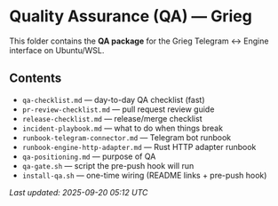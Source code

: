 # Quality Assurance (QA) — Grieg

This folder contains the **QA package** for the Grieg Telegram ↔ Engine interface on Ubuntu/WSL.

## Contents
- `qa-checklist.md` — day-to-day QA checklist (fast)
- `pr-review-checklist.md` — pull request review guide
- `release-checklist.md` — release/merge checklist
- `incident-playbook.md` — what to do when things break
- `runbook-telegram-connector.md` — Telegram bot runbook
- `runbook-engine-http-adapter.md` — Rust HTTP adapter runbook
- `qa-positioning.md` — purpose of QA
- `qa-gate.sh` — script the pre-push hook will run
- `install-qa.sh` — one-time wiring (README links + pre-push hook)

_Last updated: 2025-09-20 05:12 UTC_
